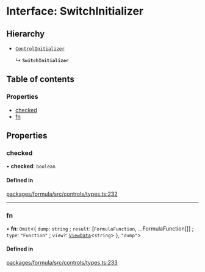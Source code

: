 # Interface: SwitchInitializer

## Hierarchy

- [`ControlInitializer`](ControlInitializer.md)

  ↳ **`SwitchInitializer`**

## Table of contents

### Properties

- [checked](SwitchInitializer.md#checked)
- [fn](SwitchInitializer.md#fn)

## Properties

### <a id="checked" name="checked"></a> checked

• **checked**: `boolean`

#### Defined in

[packages/formula/src/controls/types.ts:232](https://github.com/mashpod/mashcard/blob/main/packages/formula/src/controls/types.ts#L232)

---

### <a id="fn" name="fn"></a> fn

• **fn**: `Omit`<{ `dump`: `string` ; `result`: [`FormulaFunction`, ...FormulaFunction[]] ; `type`: `"Function"` ; `view?`: [`ViewData`](ViewData.md)<`string`\> }, `"dump"`\>

#### Defined in

[packages/formula/src/controls/types.ts:233](https://github.com/mashpod/mashcard/blob/main/packages/formula/src/controls/types.ts#L233)
